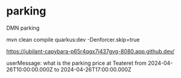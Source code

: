 # parking
DMN parking 


 mvn clean compile quarkus:dev -Denforcer.skip=true

 https://jubilant-capybara-p65r4qgx7j437gvg-8080.app.github.dev/


userMessage:
what is the parking price at Teateret from 2024-04-26T10:00:00.000Z to 2024-04-26T17:00:00.000Z